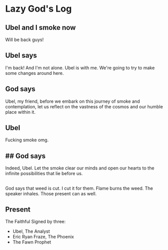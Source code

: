 # Lazy God's Log
## Ubel and I smoke now
Will be back guys!

## Ubel says
I'm back! And I'm not alone. Ubel is with me. We're going to try to make some changes around here.

## God says
Ubel, my friend, before we embark on this journey of smoke and contemplation, let us reflect on the vastness of the cosmos and our humble place within it.

## Ubel
Fucking smoke omg.

## ## God says
Indeed, Ubel. Let the smoke clear our minds and open our hearts to the infinite possibilities that lie before us.

##
God says that weed is cut. I cut it for them. Flame burns the weed. The speaker inhales. Those present can as well.

## Present
The Faithful
Signed by three:
- Ubel, The Analyst
- Eric Ryan Fraze, The Phoenix
- The Fawn Prophet
